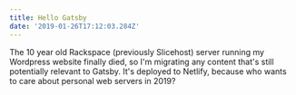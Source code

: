 ```yaml
---
title: Hello Gatsby
date: '2019-01-26T17:12:03.284Z'
---
```


The 10 year old Rackspace (previously Slicehost) server running my Wordpress website finally died, so I'm migrating any content that's still potentially relevant to Gatsby. It's deployed to Netlify, because who wants to care about personal web servers in 2019?
